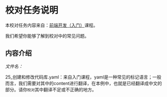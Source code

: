 # 校对任务说明

本校对任务内容来自：[前端开发（入门）](https://cn.udacity.com/course/front-end-web-developer-nanodegree--nd001-cn-basic)课程。

我们希望你能够了解到校对中的常见问题。

## 内容介绍

*文件名：*

25_创建和修改代码库.yaml：来自入门课程，yaml是一种常见的标记语言；一般而言，我们需要对其中的content进行翻译，在本例中，也就是已经翻译成中文的部分。请你`校对`其中翻译不足或不正确的地方。


